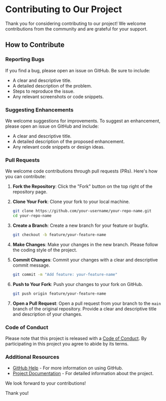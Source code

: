 # Contributing to Our Project

Thank you for considering contributing to our project! We welcome contributions from the community and are grateful for your support.

## How to Contribute

### Reporting Bugs

If you find a bug, please open an issue on GitHub. Be sure to include:

- A clear and descriptive title.
- A detailed description of the problem.
- Steps to reproduce the issue.
- Any relevant screenshots or code snippets.

### Suggesting Enhancements

We welcome suggestions for improvements. To suggest an enhancement, please open an issue on GitHub and include:

- A clear and descriptive title.
- A detailed description of the proposed enhancement.
- Any relevant code snippets or design ideas.

### Pull Requests

We welcome code contributions through pull requests (PRs). Here's how you can contribute:

1. **Fork the Repository**: Click the "Fork" button on the top right of the repository page.

2. **Clone Your Fork**: Clone your fork to your local machine.
    ```bash
    git clone https://github.com/your-username/your-repo-name.git
    cd your-repo-name
    ```

3. **Create a Branch**: Create a new branch for your feature or bugfix.
    ```bash
    git checkout -b feature/your-feature-name
    ```

4. **Make Changes**: Make your changes in the new branch. Please follow the coding style of the project.

5. **Commit Changes**: Commit your changes with a clear and descriptive commit message.
    ```bash
    git commit -m "Add feature: your-feature-name"
    ```

6. **Push to Your Fork**: Push your changes to your fork on GitHub.
    ```bash
    git push origin feature/your-feature-name
    ```

7. **Open a Pull Request**: Open a pull request from your branch to the `main` branch of the original repository. Provide a clear and descriptive title and description of your changes.

### Code of Conduct

Please note that this project is released with a [Code of Conduct](CODE_OF_CONDUCT.md). By participating in this project you agree to abide by its terms.

### Additional Resources

- [GitHub Help](https://help.github.com/) - For more information on using GitHub.
- [Project Documentation](workflow/documentation.md) - For detailed information about the project.

We look forward to your contributions!

Thank you!

